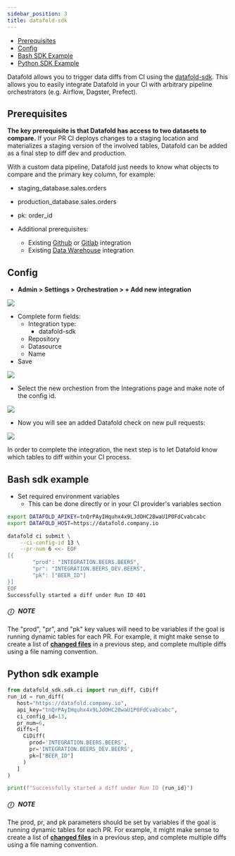 ```yaml
---
sidebar_position: 3
title: datafold-sdk
---
```


* [Prerequisites](datafold-sdk.md#prerequisites)
* [Config](datafold-sdk.md#config)
* [Bash SDK Example](datafold-sdk.md#bash-sdk-example)
* [Python SDK Example](datafold-sdk.md#python-sdk-example)

Datafold allows you to trigger data diffs from CI using the [datafold-sdk](https://pypi.org/project/datafold-sdk/). This allows you to easily integrate Datafold in your CI with arbitrary pipeline orchestrators (e.g. Airflow, Dagster, Prefect).

## Prerequisites
**The key prerequisite is that Datafold has access to two datasets to compare.** If your PR CI deploys changes to a staging location and materializes a staging version of the involved tables, Datafold can be added as a final step to diff dev and production.

With a custom data pipeline, Datafold just needs to know what objects to compare and the primary key column, for example:
- staging_database.sales.orders
- production_database.sales.orders
- pk: order_id

- Additional prerequisites:
    - Existing [Github](/docs/integrations/git/github.md) or [Gitlab](/docs/integrations/git/gitlab.md) integration
    - Existing [Data Warehouse](/docs/integrations/data_warehouses/dw_overview.md) integration

## Config

- **Admin > Settings > Orchestration > + Add new integration**

![](/img/sdk_new_integration.png)

- Complete form fields:
    - Integration type:
        - datafold-sdk
    - Repository
    - Datasource
    - Name
- Save

![](/img/sdk_config.png)

- Select the new orchestion from the Integrations page and make note of the config id.

![](/img/sdk_config_id.png)

- Now you will see an added Datafold check on new pull requests:

![](/img/sdk_pr_example.png)

In order to complete the integration, the next step is to let Datafold know which tables to diff within your CI process.

## Bash sdk example

- Set required environment variables
    - This can be done directly or in your CI provider's variables section

```bash
export DATAFOLD_APIKEY=tnQrPAyIHquhx4x9LJdOHC28waU1P0FdCvabcabc
export DATAFOLD_HOST=https://datafold.company.io
```

```bash
datafold ci submit \
    --ci-config-id 13 \
    --pr-num 6 <<- EOF
[{
        "prod": "INTEGRATION.BEERS.BEERS",
        "pr": "INTEGRATION.BEERS_DEV.BEERS",
        "pk": ["BEER_ID"]
}]
EOF
Successfully started a diff under Run ID 401
```

<div style={{backgroundColor: '#fdfdfe', borderLeft: '5px solid #d4d5d8', borderRadius: '4px', boxShadow: '0 1px 2px 0 #0000001a', padding: '1rem'}}>
    <h5>ⓘ &nbsp; NOTE</h5>


The "prod", "pr", and "pk" key values will need to be variables if the goal is running dynamic tables for each PR. For example, it might make sense to create a list of **[changed files](https://github.com/marketplace/actions/changed-files)** in a previous step, and complete multiple diffs using a file naming convention.
</div>


## Python sdk example

```python
from datafold_sdk.sdk.ci import run_diff, CiDiff
run_id = run_diff(
   host="https://datafold.company.io",
   api_key="tnQrPAyIHquhx4x9LJdOHC28waU1P0FdCvabcabc",
   ci_config_id=13,
   pr_num=6,
   diffs=[
     CiDiff(
       prod='INTEGRATION.BEERS.BEERS',
       pr='INTEGRATION.BEERS_DEV.BEERS',
       pk=["BEER_ID"]
     )
   ]
)

print(f"Successfully started a diff under Run ID {run_id}")
```

<div style={{backgroundColor: '#fdfdfe', borderLeft: '5px solid #d4d5d8', borderRadius: '4px', boxShadow: '0 1px 2px 0 #0000001a', padding: '1rem'}}>
    <h5>ⓘ &nbsp; NOTE</h5>


The prod, pr, and pk parameters should be set by variables if the goal is running dynamic tables for each PR. For example, it might make sense to create a list of **[changed files](https://github.com/marketplace/actions/changed-files)** in a previous step, and complete multiple diffs using a file naming convention.
</div>
